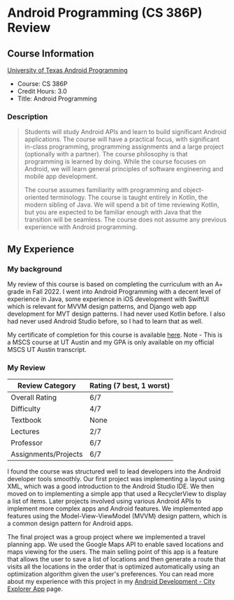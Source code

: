 # Android Programming (CS 386P) Review

## Course Information
[University of Texas Android Programming](https://www.cs.utexas.edu/graduate-program/masters-program/online-option/courses/android-programming)

- Course: CS 386P
- Credit Hours: 3.0
- Title: Android Programming

### Description
> Students will study Android APIs and learn to build significant Android applications. 
The course will have a practical focus, with significant in-class programming, programming assignments 
and a large project (optionally with a partner). The course philosophy is that programming is learned by doing. 
While the course focuses on Android, we will learn general principles of software engineering 
and mobile app development. 
> 
> The course assumes familiarity with programming and object-oriented terminology. 
The course is taught entirely in Kotlin, the modern sibling of Java. We will spend a bit of time 
reviewing Kotlin, but you are expected to be familiar enough with Java that the transition 
will be seamless. The course does not assume any previous experience with Android programming.

## My Experience

### My background

My review of this course is based on completing the curriculum with an A+ grade in Fall 2022. 
I went into Android Programming with a decent level of experience in Java, 
some experience in iOS development with SwiftUI which is relevant for MVVM design patterns,
and Django web app development for MVT design patterns. 
I had never used Kotlin before. 
I also had never used Android Studio before, so I had to learn that as well. 

My certificate of completion for this course is 
available [here](https://courses.edx.org/certificates/8f2a839ea8d64edba4b9b2ed6b172bb7). 
Note - This is a MSCS course at UT Austin and my GPA is only available on my official MSCS UT Austin transcript.

### My Review

| Review Category      | Rating (7 best, 1 worst) | 
|----------------------|--------------------------|
| Overall Rating       | 6/7                      |
| Difficulty           | 4/7                      |
| Textbook             | None                     |
| Lectures             | 2/7                      |
| Professor            | 6/7                      |
| Assignments/Projects | 6/7                      |

I found the course was structured well to lead developers into the Android developer tools smoothly. Our first
project was implementing a layout using XML, which was a good introduction to the Android Studio IDE. We then
moved on to implementing a simple app that used a RecyclerView to display a list of items. Later projects involved
using various Android APIs to implement more complex apps and Android features. We implemented app features using
the Model-View-ViewModel (MVVM) design pattern, which is a common design pattern for Android apps.

The final project was a group project where we implemented a travel planning app. We used the Google Maps API to
enable saved locations and maps viewing for the users. The main selling point of this app is a feature that allows
the user to save a list of locations and then generate a route that visits all the locations in the order that
is optimized automatically using an optimization algorithm given the user's preferences. 
You can read more about my experience with this project in
my [Android Development - City Explorer App](../android_development/city-explorer-app.md) page.
